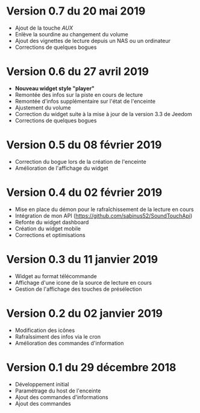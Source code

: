 # Version 0.7 du 20 mai 2019

- Ajout de la touche *AUX*
- Enlève la sourdine au changement du volume
- Ajout des vignettes de lecture depuis un NAS ou un ordinateur
- Corrections de quelques bogues


# Version 0.6 du 27 avril 2019

- **Nouveau widget style "player"**
- Remontée des infos sur la piste en cours de lecture
- Remontée d'infos supplémentaire sur l'état de l'enceinte
- Ajustement du volume
- Correction du widget suite à la mise à jour de la version 3.3 de Jeedom
- Corrections de quelques bogues


# Version 0.5 du 08 février 2019

- Correction du bogue lors de la création de l'enceinte
- Amélioration de l'affichage du widget


# Version 0.4 du 02 février 2019

- Mise en place du démon pour le rafraîchissement de la lecture en cours
- Intégration de mon API (https://github.com/sabinus52/SoundTouchApi)
- Refonte du widget dashboard
- Création du widget mobile
- Corrections et optimisations


# Version 0.3 du 11 janvier 2019

- Widget au format télécommande
- Affichage d'une icone de la source de lecture en cours
- Gestion de l'affichage des touches de présélection


# Version 0.2 du 02 janvier 2019

- Modification des icônes
- Rafraîssiment des infos via le cron
- Amélioration des commandes d'information


# Version 0.1 du 29 décembre 2018

- Développement initial
- Paramétrage du host de l'enceinte
- Ajout des commandes d'informations
- Ajout des commandes
